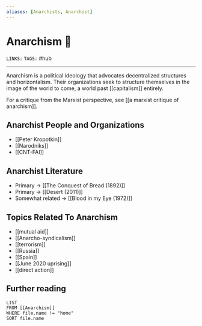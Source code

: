 ```yaml
---
aliases: [Anarchists, Anarchist]
---
```

# Anarchism 🏴
`LINKS:` 
`TAGS:` #hub 

---
Anarchism is a political ideology that advocates decentralized structures and horizontalism. Their organizations seek to structure themselves in the image of the world to come, a world past [[capitalism]] entirely. 

For a critique from the Marxist perspective, see [[a marxist critique of anarchism]]. 

## Anarchist People and Organizations
- [[Peter Kropotkin]]
- [[Narodniks]]
- [[CNT-FAI]]

## Anarchist Literature
- Primary -> [[The Conquest of Bread (1892)]]
- Primary -> [[Desert (2011)]]
- Somewhat related -> [[Blood in my Eye (1972)]]

## Topics Related To Anarchism
- [[mutual aid]]
- [[Anarcho-syndicalism]]
- [[terrorism]]
- [[Russia]]
- [[Spain]]
- [[June 2020 uprising]]
- [[direct action]]

## Further reading
```dataview
LIST 
FROM [[Anarchism]]
WHERE file.name != "home"
SORT file.name
```